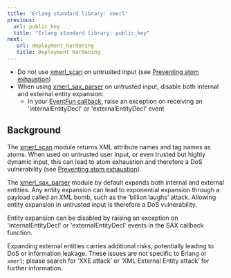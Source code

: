 ```yaml
---
title: "Erlang standard library: xmerl"
previous:
  url: public_key
  title: "Erlang standard library: public_key"
next:
   url: deployment_hardening
   title: Deployment Hardening
---
```


* Do not use [xmerl_scan](https://erlang.org/doc/man/xmerl_scan.html) on untrusted input (see [Preventing atom exhaustion](atom_exhaustion))
* When using [xmerl_sax_parser](https://erlang.org/doc/man/xmerl_sax_parser.html) on untrusted input, disable both internal and external entity expansion:
  * In your [EventFun callback](https://erlang.org/doc/man/xmerl_sax_parser.html#EventFun-3), raise an exception on receiving an 'internalEntityDecl' or 'externalEntityDecl' event

## Background

The [xmerl_scan](https://erlang.org/doc/man/xmerl_scan.html) module returns XML attribute names and tag names as atoms. When used on untrusted user input, or even trusted but highly dynamic input, this can lead to atom exhaustion and therefore a DoS vulnerability (see [Preventing atom exhaustion](atom_exhaustion)).

The [xmerl_sax_parser](https://erlang.org/doc/man/xmerl_sax_parser.html) module by default expands both internal and external entities. Any entity expansion can lead to exponential expansion through a payload called an XML bomb, such as the ‘billion laughs’ attack. Allowing entity expansion in untrusted input is therefore a DoS vulnerability.

Entity expansion can be disabled by raising an exception on 'internalEntityDecl' or 'externalEntityDecl' events in the SAX callback function.

Expanding external entities carries additional risks, potentially leading to DoS or information leakage. These issues are not specific to Erlang or `xmerl`; please search for ‘XXE attack’ or ‘XML External Entity attack’ for further information.
